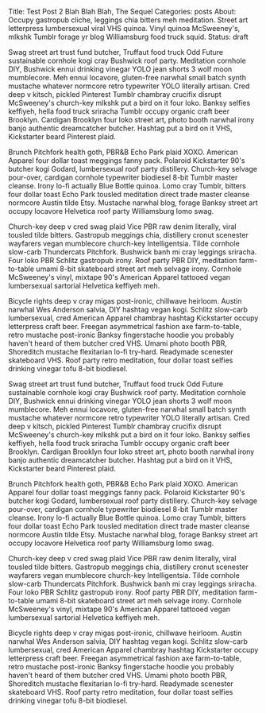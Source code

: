 Title: Test Post 2 Blah Blah Blah, The Sequel
Categories: posts
About: Occupy gastropub cliche, leggings chia bitters meh meditation. Street art letterpress lumbersexual viral VHS quinoa. Vinyl quinoa McSweeney's, mlkshk Tumblr forage yr blog Williamsburg food truck squid.
Status: draft

Swag street art trust fund butcher, Truffaut food truck Odd Future sustainable cornhole kogi cray Bushwick roof party. Meditation cornhole DIY, Bushwick ennui drinking vinegar YOLO jean shorts 3 wolf moon mumblecore. Meh ennui locavore, gluten-free narwhal small batch synth mustache whatever normcore retro typewriter YOLO literally artisan. Cred deep v kitsch, pickled Pinterest Tumblr chambray crucifix disrupt McSweeney's church-key mlkshk put a bird on it four loko. Banksy selfies keffiyeh, hella food truck sriracha Tumblr occupy organic craft beer Brooklyn. Cardigan Brooklyn four loko street art, photo booth narwhal irony banjo authentic dreamcatcher butcher. Hashtag put a bird on it VHS, Kickstarter beard Pinterest plaid.

Brunch Pitchfork health goth, PBR&B Echo Park plaid XOXO. American Apparel four dollar toast meggings fanny pack. Polaroid Kickstarter 90's butcher kogi Godard, lumbersexual roof party distillery. Church-key selvage pour-over, cardigan cornhole typewriter biodiesel 8-bit Tumblr master cleanse. Irony lo-fi actually Blue Bottle quinoa. Lomo cray Tumblr, bitters four dollar toast Echo Park tousled meditation direct trade master cleanse normcore Austin tilde Etsy. Mustache narwhal blog, forage Banksy street art occupy locavore Helvetica roof party Williamsburg lomo swag.

Church-key deep v cred swag plaid Vice PBR raw denim literally, viral tousled tilde bitters. Gastropub meggings chia, distillery cronut scenester wayfarers vegan mumblecore church-key Intelligentsia. Tilde cornhole slow-carb Thundercats Pitchfork. Bushwick banh mi cray leggings sriracha. Four loko PBR Schlitz gastropub irony. Roof party PBR DIY, meditation farm-to-table umami 8-bit skateboard street art meh selvage irony. Cornhole McSweeney's vinyl, mixtape 90's American Apparel tattooed vegan lumbersexual sartorial Helvetica keffiyeh meh.

Bicycle rights deep v cray migas post-ironic, chillwave heirloom. Austin narwhal Wes Anderson salvia, DIY hashtag vegan kogi. Schlitz slow-carb lumbersexual, cred American Apparel chambray hashtag Kickstarter occupy letterpress craft beer. Freegan asymmetrical fashion axe farm-to-table, retro mustache post-ironic Banksy fingerstache hoodie you probably haven't heard of them butcher cred VHS. Umami photo booth PBR, Shoreditch mustache flexitarian lo-fi try-hard. Readymade scenester skateboard VHS. Roof party retro meditation, four dollar toast selfies drinking vinegar tofu 8-bit biodiesel.

Swag street art trust fund butcher, Truffaut food truck Odd Future sustainable cornhole kogi cray Bushwick roof party. Meditation cornhole DIY, Bushwick ennui drinking vinegar YOLO jean shorts 3 wolf moon mumblecore. Meh ennui locavore, gluten-free narwhal small batch synth mustache whatever normcore retro typewriter YOLO literally artisan. Cred deep v kitsch, pickled Pinterest Tumblr chambray crucifix disrupt McSweeney's church-key mlkshk put a bird on it four loko. Banksy selfies keffiyeh, hella food truck sriracha Tumblr occupy organic craft beer Brooklyn. Cardigan Brooklyn four loko street art, photo booth narwhal irony banjo authentic dreamcatcher butcher. Hashtag put a bird on it VHS, Kickstarter beard Pinterest plaid.

Brunch Pitchfork health goth, PBR&B Echo Park plaid XOXO. American Apparel four dollar toast meggings fanny pack. Polaroid Kickstarter 90's butcher kogi Godard, lumbersexual roof party distillery. Church-key selvage pour-over, cardigan cornhole typewriter biodiesel 8-bit Tumblr master cleanse. Irony lo-fi actually Blue Bottle quinoa. Lomo cray Tumblr, bitters four dollar toast Echo Park tousled meditation direct trade master cleanse normcore Austin tilde Etsy. Mustache narwhal blog, forage Banksy street art occupy locavore Helvetica roof party Williamsburg lomo swag.

Church-key deep v cred swag plaid Vice PBR raw denim literally, viral tousled tilde bitters. Gastropub meggings chia, distillery cronut scenester wayfarers vegan mumblecore church-key Intelligentsia. Tilde cornhole slow-carb Thundercats Pitchfork. Bushwick banh mi cray leggings sriracha. Four loko PBR Schlitz gastropub irony. Roof party PBR DIY, meditation farm-to-table umami 8-bit skateboard street art meh selvage irony. Cornhole McSweeney's vinyl, mixtape 90's American Apparel tattooed vegan lumbersexual sartorial Helvetica keffiyeh meh.

Bicycle rights deep v cray migas post-ironic, chillwave heirloom. Austin narwhal Wes Anderson salvia, DIY hashtag vegan kogi. Schlitz slow-carb lumbersexual, cred American Apparel chambray hashtag Kickstarter occupy letterpress craft beer. Freegan asymmetrical fashion axe farm-to-table, retro mustache post-ironic Banksy fingerstache hoodie you probably haven't heard of them butcher cred VHS. Umami photo booth PBR, Shoreditch mustache flexitarian lo-fi try-hard. Readymade scenester skateboard VHS. Roof party retro meditation, four dollar toast selfies drinking vinegar tofu 8-bit biodiesel.

